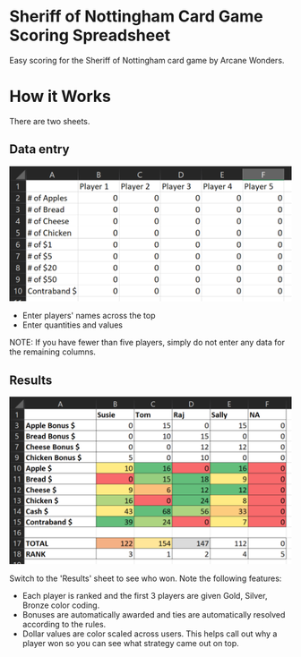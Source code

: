 # Sheriff of Nottingham Card Game Scoring Spreadsheet
Easy scoring for the Sheriff of Nottingham card game by Arcane Wonders.

# How it Works
There are two sheets.

## Data entry
![alt text](images/ScoringDataEntry.png)

* Enter players' names across the top
* Enter quantities and values

NOTE: If you have fewer than five players, simply do not enter any data for the remaining columns.

## Results
![alt text](images/ScoringResults.png)

Switch to the 'Results' sheet to see who won. Note the following features:

* Each player is ranked and the first 3 players are given Gold, Silver, Bronze color coding.
* Bonuses are automatically awarded and ties are automatically resolved according to the rules.
* Dollar values are color scaled across users. This helps call out why a player won so you can see what strategy came out on top.
